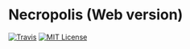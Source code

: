 # Necropolis (Web version)

[![Travis](https://img.shields.io/travis/D34THWINGS/necropolis-web.svg)](https://travis-ci.org/D34THWINGS/necropolis-web)
[![MIT License](https://img.shields.io/badge/license-MIT-blue.svg)](./LICENSE)

